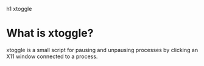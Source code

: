 h1 xtoggle

# What is xtoggle?
xtoggle is a small script for pausing and unpausing processes by clicking an X11 window connected to a process.